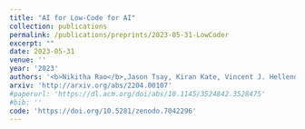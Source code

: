 ```yaml
---
title: "AI for Low-Code for AI"
collection: publications
permalink: /publications/preprints/2023-05-31-LowCoder
excerpt: ""
date: 2023-05-31
venue: ''
year: '2023'
authors: '<b>Nikitha Rao</b>,Jason Tsay, Kiran Kate, Vincent J. Hellendoorn, Martin Hirzel'
arxiv: 'http://arxiv.org/abs/2204.00107'
#paperurl: 'https://dl.acm.org/doi/abs/10.1145/3524842.3528475'
#bib: ''
code: 'https://doi.org/10.5281/zenodo.7042296'
---
```



    